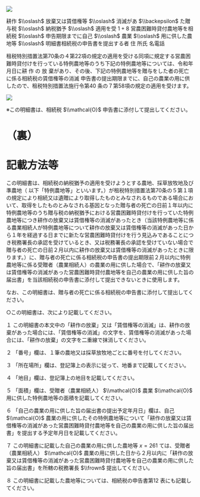 ![](https://www.nta.go.jp/tmp/b4314188-db73-42e7-b2fd-01aa2ee5e3b0/images/bc9bf9ec90b09a470b6b31166f26a687dbdc780625f6db8216c0572b01b00774.jpg)

耕作 $\\oslash$ 放棄又は賃借権等 $\\oslash$ 消滅があ $\\backepsilon$ た贈与税 $\\oslash$ 納税猶予 $\\oslash$ 適用を受 $1+8$ 営農困難時貸付農地等を相続税 $\\oslash$ 申告期限までに自己 $\\oslash$ 農業 $\\oslash$ 用に供した農地等 $\\oslash$ 明細書相続税の申告書を提出する者 住 所氏 名電話

租税特別措置法第70条の４第22項の規定の適用を受ける同項に規定する営農困難時貸付けを行っている特例農地等のうち下記の特例農地等については、令和年月日に耕 作 の 放 棄があり、その後、下記の特例農地等を贈与をした者の死亡に係る相続税の賃借権等の消滅 申告書の提出期限までに、自己の農業の用に供したので、租税特別措置法施行令第40 条の７第58項の規定の適用を受けます。

![](https://www.nta.go.jp/tmp/b4314188-db73-42e7-b2fd-01aa2ee5e3b0/images/699cb8f973e95883b4e713676a08589ffa7331fdaf495ddc6100e2350042ab57.jpg)

※この明細書は、相続税 $\\mathcal{O}$ 申告書に添付して提出してください。

# （裏）

# 記載方法等

この明細書は、相続税の納税猶予の適用を受けようとする農地、採草放牧地及び準農地（ 以下「特例農地等」といいます。）が租税特別措置法第70条の５第１項の規定により相続又は遺贈により取得したものとみなされるものである場合において、取得をしたものとみなされる基因となった贈与者の死亡の日前１年以内に特例農地等のうち贈与税の納税猶予における営農困難時貸付けを行っていた特例農地等につき耕作の放棄又は賃借権等の消滅があったとき（当該特例農地等に係る農業相続人が特例農地等について耕作の放棄又は賃借権等の消滅があった日から１年を経過する日までに新たな営農困難時貸付けを行う見込みであることにつき税務署長の承認を受けているとき、又は税務署長の承認を受けていない場合で贈与者の死亡の日前２月以内に耕作の放棄又は賃借権等の消滅があったときに限ります。）に、贈与者の死亡に係る相続税の申告書の提出期限前２月以内に特例農地等に係る受贈者（農業相続人）の農業の用に供した場合で、「耕作の放棄又は賃借権等の消滅があった営農困難時貸付農地等を自己の農業の用に供した旨の届出書」を当該相続税の申告書に添付して提出できないときに使用します。

なお、この明細書は、贈与者の死亡に係る相続税の申告書に添付して提出してください。

○この明細書は、次により記載してください。

１ この明細書の本文中の「耕作の放棄」又は「賃借権等の消滅」は、耕作の放棄があった場合には、「賃借権等の消滅」の文字を、賃借権等の消滅があった場合には、「耕作の放棄」の文字を二重線で抹消してください。

２ 「番号」欄は、１筆の農地又は採草放牧地ごとに番号を付してください。

３ 「所在場所」欄は、登記簿上の表示に従って、地番まで記載してください。

４ 「地目」欄は、登記簿上の地目を記載してください。

５ 「面積」欄は、受贈者（農業相続人） $\\mathcal{O}$ 農業 $\\mathcal{O}$ 用に供した特例農地等の面積を記載してください。

６ 「自己の農業の用に供した旨の届出書の提出予定年月日」欄は、自己 $\\mathcal{O}$ 農業の用に供したその特例農地等について「耕作の放棄又は賃借権等の消滅があった営農困難時貸付農地等を自己の農業の用に供した旨の届出書」を提出する予定年月日を記載してください。

７ この明細書に記載した自己の農業の用に供した農地等 $x=261$ ては、受贈者（農業相続人） $\\mathcal{O}$ 農業の用に供した日から２月以内に「耕作の放棄又は賃借権等の消滅があった営農困難時貸付農地等を自己の農業の用に供した旨の届出書」を所轄の税務署長 $\\frown$ 提出してください。

８ この明細書に記載した農地等については、相続税の申告書第12 表にも記載してください。